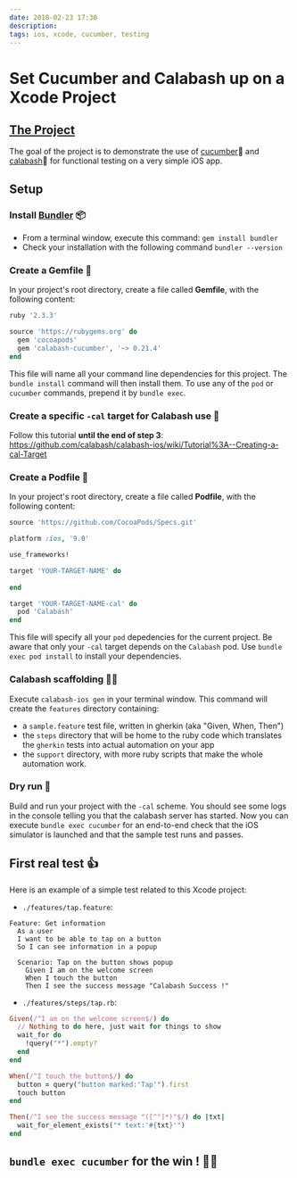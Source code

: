 ```yaml
---
date: 2018-02-23 17:30
description:
tags: ios, xcode, cucumber, testing
---
```

# Set Cucumber and Calabash up on a Xcode Project

## [The Project](https://github.com/warchimede/CalaCukePOC)

The goal of the project is to demonstrate the use of [cucumber](https://cucumber.io/)🥒 and [calabash](https://github.com/calabash/calabash-ios)🍆 for functional testing on a very simple iOS app.

## Setup

### Install [Bundler](https://bundler.io/) 📦

- From a terminal window, execute this command: `gem install bundler`
- Check your installation with the following command `bundler --version`

### Create a Gemfile 💎

In your project's root directory, create a file called **Gemfile**, with the following content:

```ruby
ruby '2.3.3'

source 'https://rubygems.org' do
  gem 'cocoapods'
  gem 'calabash-cucumber', '~> 0.21.4'
end
```

This file will name all your command line dependencies for this project.
The `bundle install` command will then install them.
To use any of the `pod` or `cucumber` commands, prepend it by `bundle exec`.

### Create a specific `-cal` target for Calabash use 🍆

Follow this tutorial **until the end of step 3**: https://github.com/calabash/calabash-ios/wiki/Tutorial%3A--Creating-a-cal-Target

### Create a Podfile 🍫

In your project's root directory, create a file called **Podfile**, with the following content:

```ruby
source 'https://github.com/CocoaPods/Specs.git'

platform :ios, '9.0'

use_frameworks!

target 'YOUR-TARGET-NAME' do
  
end

target 'YOUR-TARGET-NAME-cal' do
  pod 'Calabash'
end
```

This file will specify all your `pod` depedencies for the current project.
Be aware that only your `-cal` target depends on the `Calabash` pod.
Use `bundle exec pod install` to install your dependencies.

### Calabash scaffolding 🍆📁

Execute `calabash-ios gen` in your terminal window. 
This command will create the `features` directory containing:

- a `sample.feature` test file, written in gherkin (aka "Given, When, Then")
- the `steps` directory that will be home to the ruby code which translates the `gherkin` tests into actual automation on your app
- the `support` directory, with more ruby scripts that make the whole automation work.

### Dry run 🤖

Build and run your project with the `-cal` scheme. You should see some logs in the console telling you that the calabash server has started.
Now you can execute `bundle exec cucumber` for an end-to-end check that the iOS simulator is launched and that the sample test runs and passes.

## First real test 👍

Here is an example of a simple test related to this Xcode project:

- `./features/tap.feature`:

```gherkin
Feature: Get information
  As a user
  I want to be able to tap on a button
  So I can see information in a popup

  Scenario: Tap on the button shows popup
    Given I am on the welcome screen
    When I touch the button
    Then I see the success message "Calabash Success !"
```

- `./features/steps/tap.rb`:

```ruby
Given(/^I am on the welcome screen$/) do
  // Nothing to do here, just wait for things to show
  wait_for do
    !query("*").empty?
  end
end

When(/^I touch the button$/) do
  button = query("button marked:'Tap'").first
  touch button
end

Then(/^I see the success message "([^"]*)"$/) do |txt|
  wait_for_element_exists("* text:'#{txt}'")
end
```

## `bundle exec cucumber` for the win ! 🍾💯
